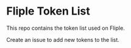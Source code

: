 Fliple Token List
=================

This repo contains the token list used on Fliple.

Create an issue to add new tokens to the list.